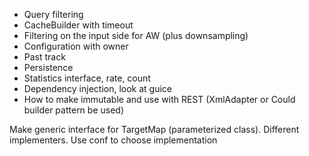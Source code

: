 + Query filtering
+ CacheBuilder with timeout
+ Filtering on the input side for AW (plus downsampling)
+ Configuration with owner
+ Past track
+ Persistence
+ Statistics interface, rate, count
+ Dependency injection, look at guice
+ How to make immutable and use with REST (XmlAdapter or Could builder pattern be used) 

Make generic interface for TargetMap (parameterized class). Different implementers.
Use conf to choose implementation
